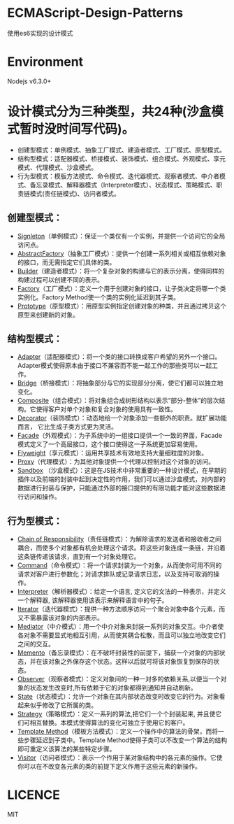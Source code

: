# ECMAScript-Design-Patterns
使用es6实现的设计模式

# Environment
Nodejs v6.3.0+

# 设计模式分为三种类型，共24种(沙盒模式暂时没时间写代码)。
- 创建型模式：单例模式、抽象工厂模式、建造者模式、工厂模式、原型模式。
- 结构型模式：适配器模式、桥接模式、装饰模式、组合模式、外观模式、享元模式、代理模式、沙盒模式。
- 行为型模式：模版方法模式、命令模式、迭代器模式、观察者模式、中介者模式、备忘录模式、解释器模式（Interpreter模式）、状态模式、策略模式、职责链模式(责任链模式)、访问者模式。

## 创建型模式：
- [Signleton](src/Signleton.js)（单例模式）：保证一个类仅有一个实例，并提供一个访问它的全局访问点。 
- [AbstractFactory](src/AbstractFactory.js)（抽象工厂模式）：提供一个创建一系列相关或相互依赖对象的接口，而无需指定它们具体的类。  
- [Builder](src/Builder.js)（建造者模式）：将一个复杂对象的构建与它的表示分离，使得同样的构建过程可以创建不同的表示。  
- [Factory](src/Factory.js)（工厂模式）：定义一个用于创建对象的接口，让子类决定将哪一个类实例化。Factory Method使一个类的实例化延迟到其子类。  
- [Prototype](src/Prototype.js)（原型模式）：用原型实例指定创建对象的种类，并且通过拷贝这个原型来创建新的对象。

## 结构型模式：
- [Adapter](src/Adapter.js)（适配器模式）：将一个类的接口转换成客户希望的另外一个接口。Adapter模式使得原本由于接口不兼容而不能一起工作的那些类可以一起工作。
- [Bridge](src/Bridge.js)（桥接模式）：将抽象部分与它的实现部分分离，使它们都可以独立地变化。
- [Composite](src/Composite.js)（组合模式）：将对象组合成树形结构以表示“部分-整体”的层次结构。它使得客户对单个对象和复合对象的使用具有一致性。
- [Decorator](src/Decorator.js)（装饰模式）：动态地给一个对象添加一些额外的职责。就扩展功能而言， 它比生成子类方式更为灵活。
- [Facade](src/Facade.js)（外观模式）：为子系统中的一组接口提供一个一致的界面，Facade模式定义了一个高层接口，这个接口使得这一子系统更加容易使用。
- [Flyweight](src/Flyweight.js)（享元模式）：运用共享技术有效地支持大量细粒度的对象。
- [Proxy](src/Proxy.js)（代理模式）：为其他对象提供一个代理以控制对这个对象的访问。
- [Sandbox]() （沙盒模式）：这是在JS技术中非常重要的一种设计模式，在早期的插件以及前端的封装中起到决定性的作用，我们可以通过沙盒模式，对内部的数据进行封装与保护，只能通过外部的接口提供的有限功能才能对这些数据进行访问和操作。

## 行为型模式：
- [Chain of Responsibility](src/Chain%20of%20Responsibility.js)（责任链模式）：为解除请求的发送者和接收者之间耦合，而使多个对象都有机会处理这个请求。将这些对象连成一条链，并沿着这条链传递该请求，直到有一个对象处理它。
- [Command](src/Command.js)（命令模式）：将一个请求封装为一个对象，从而使你可用不同的请求对客户进行参数化；对请求排队或记录请求日志，以及支持可取消的操作。
- [Interpreter](src/Interpreter.js)（解析器模式）：给定一个语言, 定义它的文法的一种表示，并定义一个解释器, 该解释器使用该表示来解释语言中的句子。
- [Iterator](src/Iterator.js)（迭代器模式）：提供一种方法顺序访问一个聚合对象中各个元素，而又不需暴露该对象的内部表示。
- [Mediator](src/Mediator.js)（中介模式）：用一个中介对象来封装一系列的对象交互。中介者使各对象不需要显式地相互引用，从而使其耦合松散，而且可以独立地改变它们之间的交互。
- [Memento](src/Memento.js)（备忘录模式）：在不破坏封装性的前提下，捕获一个对象的内部状态，并在该对象之外保存这个状态。这样以后就可将该对象恢复到保存的状态。
- [Observer](src/Observer.js)（观察者模式）：定义对象间的一种一对多的依赖关系,以便当一个对象的状态发生改变时,所有依赖于它的对象都得到通知并自动刷新。
- [State](src/State.js)（状态模式）：允许一个对象在其内部状态改变时改变它的行为。对象看起来似乎修改了它所属的类。
- [Strategy](src/Strategy.js)（策略模式）：定义一系列的算法,把它们一个个封装起来, 并且使它们可相互替换。本模式使得算法的变化可独立于使用它的客户。
- [Template Method](src/Template%20Method.js)（模板方法模式）：定义一个操作中的算法的骨架，而将一些步骤延迟到子类中。Template Method使得子类可以不改变一个算法的结构即可重定义该算法的某些特定步骤。
- [Visitor](src/Visitor.js)（访问者模式）：表示一个作用于某对象结构中的各元素的操作。它使你可以在不改变各元素的类的前提下定义作用于这些元素的新操作。

# LICENCE
MIT
